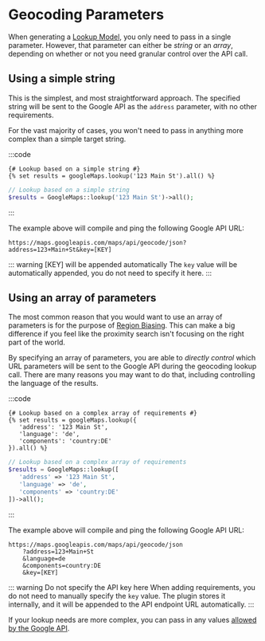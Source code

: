 # Geocoding Parameters

When generating a [Lookup Model](/models/lookup-model/), you only need to pass in a single parameter. However, that parameter can either be _string_ or an _array_, depending on whether or not you need granular control over the API call. 

## Using a simple string

This is the simplest, and most straightforward approach. The specified string will be sent to the Google API as the `address` parameter, with no other requirements.

For the vast majority of cases, you won't need to pass in anything more complex than a simple target string.

:::code
```twig
{# Lookup based on a simple string #}
{% set results = googleMaps.lookup('123 Main St').all() %}
```
```php
// Lookup based on a simple string
$results = GoogleMaps::lookup('123 Main St')->all();
```
:::

The example above will compile and ping the following Google API URL:

```
https://maps.googleapis.com/maps/api/geocode/json?address=123+Main+St&key=[KEY]
```

::: warning [KEY] will be appended automatically
The `key` value will be automatically appended, you do not need to specify it here.
:::

## Using an array of parameters

The most common reason that you would want to use an array of parameters is for the purpose of [Region Biasing](/guides/region-biasing/#formatting-options). This can make a big difference if you feel like the proximity search isn't focusing on the right part of the world.

By specifying an array of parameters, you are able to _directly control_ which URL parameters will be sent to the Google API during the geocoding lookup call. There are many reasons you may want to do that, including controlling the language of the results.

:::code
```twig
{# Lookup based on a complex array of requirements #}
{% set results = googleMaps.lookup({
   'address': '123 Main St',
   'language': 'de',
   'components': 'country:DE'
}).all() %}
```
```php
// Lookup based on a complex array of requirements
$results = GoogleMaps::lookup([
   'address' => '123 Main St',
   'language' => 'de',
   'components' => 'country:DE'
])->all();
```
:::

The example above will compile and ping the following Google API URL:

```
https://maps.googleapis.com/maps/api/geocode/json
    ?address=123+Main+St
    &language=de
    &components=country:DE
    &key=[KEY]
```

::: warning Do not specify the API key here
When adding requirements, you do not need to manually specify the `key` value. The plugin stores it internally, and it will be appended to the API endpoint URL automatically.
:::

If your lookup needs are more complex, you can pass in any values [allowed by the Google API](https://developers.google.com/maps/documentation/geocoding/overview#geocoding-lookup).

